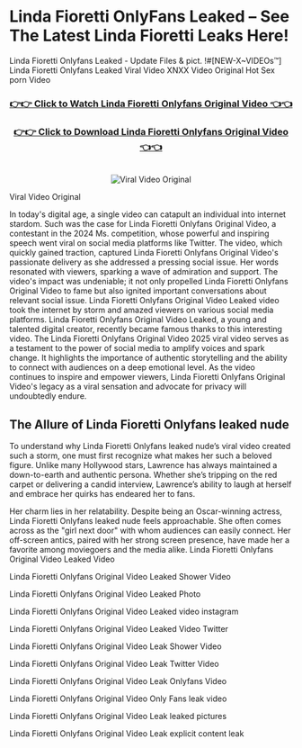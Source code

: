 # Linda Fioretti OnlyFans Leaked – See The Latest Linda Fioretti Leaks Here!

Linda Fioretti Onlyfans Leaked - Update Files & pict. !#[NEW-X~VIDEOs™] Linda Fioretti Onlyfans Leaked Viral Video XNXX Video Original Hot Sex porn Video
<br>
<div align="center">
<h3><a href="https://links2leaks.com?utm_source=lindafioretti&utm_medium=gitlong" rel="nofollow">👉👉 Click to Watch Linda Fioretti Onlyfans Original Video 👈👈</a></h3>
<h3><a href="https://links2leaks.com?utm_source=lindafioretti&utm_medium=gitlong" rel="nofollow">👉👉 Click to Download Linda Fioretti Onlyfans Original Video 👈👈</a></h3>
<br>
<a href="https://links2leaks.com?utm_source=lindafioretti&utm_medium=gitlong" rel="nofollow"><img src="https://i.ibb.co/Gkj2r4b/banner.png" alt="Viral Video Original" style="max-width: 100%; display: inline-block;" data-target="animated-image.originalImage"></a>
</div>

Viral Video Original

In today's digital age, a single video can catapult an individual into internet stardom. Such was the case for Linda Fioretti Onlyfans Original Video, a contestant in the 2024 Ms. competition, whose powerful and inspiring speech went viral on social media platforms like Twitter.
The video, which quickly gained traction, captured Linda Fioretti Onlyfans Original Video's passionate delivery as she addressed a pressing social issue. Her words resonated with viewers, sparking a wave of admiration and support. The video's impact was undeniable; it not only propelled Linda Fioretti Onlyfans Original Video to fame but also ignited important conversations about relevant social issue.
Linda Fioretti Onlyfans Original Video Leaked video took the internet by storm and amazed viewers on various social media platforms. Linda Fioretti Onlyfans Original Video Leaked, a young and talented digital creator, recently became famous thanks to this interesting video.
The Linda Fioretti Onlyfans Original Video 2025 viral video serves as a testament to the power of social media to amplify voices and spark change. It highlights the importance of authentic storytelling and the ability to connect with audiences on a deep emotional level. As the video continues to inspire and empower viewers, Linda Fioretti Onlyfans Original Video's legacy as a viral sensation and advocate for privacy will undoubtedly endure.

<h2>The Allure of Linda Fioretti Onlyfans leaked nude</h2>


To understand why Linda Fioretti Onlyfans leaked nude’s viral video created such a storm, one must first recognize what makes her such a beloved figure. Unlike many Hollywood stars, Lawrence has always maintained a down-to-earth and authentic persona. Whether she’s tripping on the red carpet or delivering a candid interview, Lawrence’s ability to laugh at herself and embrace her quirks has endeared her to fans.

Her charm lies in her relatability. Despite being an Oscar-winning actress, Linda Fioretti Onlyfans leaked nude feels approachable. She often comes across as the "girl next door" with whom audiences can easily connect. Her off-screen antics, paired with her strong screen presence, have made her a favorite among moviegoers and the media alike.
Linda Fioretti Onlyfans Original Video Leaked Video

Linda Fioretti Onlyfans Original Video Leaked Shower Video

Linda Fioretti Onlyfans Original Video Leaked Photo

Linda Fioretti Onlyfans Original Video Leaked video instagram

Linda Fioretti Onlyfans Original Video Leaked Video Twitter

Linda Fioretti Onlyfans Original Video Leak Shower Video

Linda Fioretti Onlyfans Original Video Leak Twitter Video

Linda Fioretti Onlyfans Original Video Leak Onlyfans Video

Linda Fioretti Onlyfans Original Video Only Fans leak video

Linda Fioretti Onlyfans Original Video Leak leaked pictures

Linda Fioretti Onlyfans Original Video Leak explicit content leak